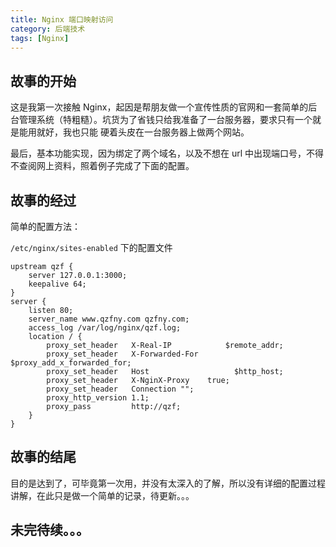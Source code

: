 ```yaml
---
title: Nginx 端口映射访问
category: 后端技术
tags: [Nginx]
---
```


## 故事的开始

这是我第一次接触 Nginx，起因是帮朋友做一个宣传性质的官网和一套简单的后台管理系统（特粗糙）。坑货为了省钱只给我准备了一台服务器，要求只有一个就是能用就好，我也只能
硬着头皮在一台服务器上做两个网站。

最后，基本功能实现，因为绑定了两个域名，以及不想在 url 中出现端口号，不得不查阅网上资料，照着例子完成了下面的配置。

## 故事的经过

简单的配置方法：

`/etc/nginx/sites-enabled` 下的配置文件

```
upstream qzf {
    server 127.0.0.1:3000;
    keepalive 64;
}
server {
    listen 80;
    server_name www.qzfny.com qzfny.com;
    access_log /var/log/nginx/qzf.log;
    location / {
        proxy_set_header   X-Real-IP            $remote_addr;
        proxy_set_header   X-Forwarded-For  $proxy_add_x_forwarded_for;
        proxy_set_header   Host                   $http_host;
        proxy_set_header   X-NginX-Proxy    true;
        proxy_set_header   Connection "";
        proxy_http_version 1.1;
        proxy_pass         http://qzf;
    }
}
```

## 故事的结尾

目的是达到了，可毕竟第一次用，并没有太深入的了解，所以没有详细的配置过程讲解，在此只是做一个简单的记录，待更新。。。

## 未完待续。。。